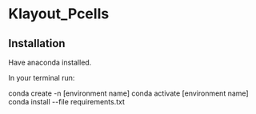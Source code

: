 # Klayout_Pcells

## Installation


Have anaconda installed.

In your terminal run:

conda create -n [environment name] 
conda activate [environment name]
conda install --file requirements.txt
